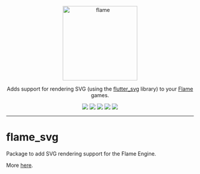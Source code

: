 <!-- markdownlint-disable MD013 -->
<p align="center">
  <a href="https://flame-engine.org">
    <img alt="flame" width="200px" src="https://user-images.githubusercontent.com/6718144/101553774-3bc7b000-39ad-11eb-8a6a-de2daa31bd64.png">
  </a>
</p>

<p align="center">
Adds support for rendering SVG (using the <a href="https://github.com/dnfield/flutter_svg">flutter_svg</a> library) to your <a href="https://github.com/flame-engine/flame">Flame</a> games.
</p>

<p align="center">
  <a title="Pub" href="https://pub.dev/packages/flame_svg" ><img src="https://img.shields.io/pub/v/flame_svg.svg?style=popout" /></a>
  <a title="Test" href="https://github.com/flame-engine/flame/actions?query=workflow%3Acicd+branch%3Amain"><img src="https://github.com/flame-engine/flame/workflows/cicd/badge.svg?branch=main&event=push"/></a>
  <a title="Discord" href="https://discord.gg/pxrBmy4"><img src="https://img.shields.io/discord/509714518008528896.svg"/></a>
  <a title="Melos" href="https://github.com/invertase/melos"><img src="https://img.shields.io/badge/maintained%20with-melos-f700ff.svg"/></a>
  <a title="AI Assist" href="https://app.commanddash.io/agent/flame_engine"><img src="https://img.shields.io/badge/AI-Code%20Assist-EB9FDA.svg"></a>
</p>

---
<!-- markdownlint-enable MD013 -->

<!-- markdownlint-disable-next-line MD002 -->

# flame_svg

Package to add SVG rendering support for the Flame Engine.

More [here](https://docs.flame-engine.org/main/images.html#svg).
